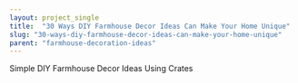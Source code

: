 ```yaml
---
layout: project_single
title:  "30 Ways DIY Farmhouse Decor Ideas Can Make Your Home Unique"
slug: "30-ways-diy-farmhouse-decor-ideas-can-make-your-home-unique"
parent: "farmhouse-decoration-ideas"
---
```

Simple DIY Farmhouse Decor Ideas Using Crates